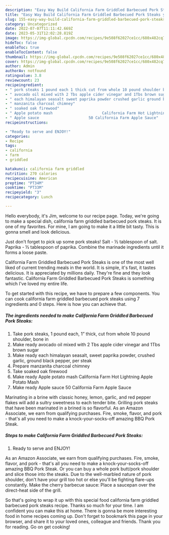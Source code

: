 ```yaml
---
description: "Easy Way Build California Farm Griddled Barbecued Pork Steaks yang Delicious}"
title: "Easy Way Build California Farm Griddled Barbecued Pork Steaks yang Delicious}"
slug: 155-easy-way-build-california-farm-griddled-barbecued-pork-steaks-yang-delicious
category: Uncategorized
date: 2022-07-07T11:11:42.669Z
date: 2023-05-31T12:02:28.819Z
image: https://img-global.cpcdn.com/recipes/9e508f62027ce1cc/680x482cq70/california-farm-griddled-barbecued-pork-steaks-recipe-main-photo.jpg
hideToc: false
enableToc: true
enableTocContent: false
thumbnail: https://img-global.cpcdn.com/recipes/9e508f62027ce1cc/680x482cq70/california-farm-griddled-barbecued-pork-steaks-recipe-main-photo.jpg
cover: https://img-global.cpcdn.com/recipes/9e508f62027ce1cc/680x482cq70/california-farm-griddled-barbecued-pork-steaks-recipe-main-photo.jpg
author: Admin
authorAv: notfound
ratingvalue: 3.8
reviewcount: 23
recipeingredient:
- " pork steaks 1 pound each 1 thick cut from whole 10 pound shoulder bone in"
- " avocado oil mixed with 2 Tbs apple cider vinegar and 1Tbs brown sugar"
- " each himalayan seasalt sweet paprika powder crushed garlic ground black pepper per steak"
- " manzanita charcoal chimney"
- " soaked oak firewood"
- " Apple potato mash                      California Farm Hot Lightning Apple Potato Mash"
- " Apple sauce                      50 California Farm Apple Sauce"
recipeinstructions:

- "Ready to serve and ENJOY!"
categories:
- Recipe
tags:
- california
- farm
- griddled

katakunci: california farm griddled 
nutrition: 270 calories
recipecuisine: American
preptime: "PT34M"
cooktime: "PT33M"
recipeyield: "3"
recipecategory: Lunch

---
```



Hello everybody, it's Jim, welcome to our recipe page. Today, we're going to make a special dish, california farm griddled barbecued pork steaks. It is one of my favorites. For mine, I am going to make it a little bit tasty. This is gonna smell and look delicious.

Just don&#39;t forget to pick up some pork steaks! Salt - ½ tablespoon of salt. Paprika - ½ tablespoon of paprika. Combine the marinade ingredients until it forms a loose paste.

California Farm Griddled Barbecued Pork Steaks is one of the most well liked of current trending meals in the world. It is simple, it's fast, it tastes delicious. It is appreciated by millions daily. They're fine and they look fantastic. California Farm Griddled Barbecued Pork Steaks is something which I've loved my entire life.


To get started with this recipe, we have to prepare a few components. You can cook california farm griddled barbecued pork steaks using 7 ingredients and 0 steps. Here is how you can achieve that.

<!--inarticleads1-->

##### The ingredients needed to make California Farm Griddled Barbecued Pork Steaks:

1. Take  pork steaks, 1 pound each, 1” thick, cut from whole 10 pound shoulder, bone in
1. Make ready  avocado oil mixed with 2 Tbs apple cider vinegar and 1Tbs brown sugar
1. Make ready  each himalayan seasalt, sweet paprika powder, crushed garlic, ground black pepper, per steak
1. Prepare  manzanita charcoal chimney
1. Take  soaked oak firewood
1. Make ready  Apple potato mash                      California Farm Hot Lightning Apple Potato Mash
1. Make ready  Apple sauce                      50 California Farm Apple Sauce


Marinating in a brine with classic honey, lemon, garlic, and red pepper flakes will add a sultry sweetness to each tender bite. Grilling pork steaks that have been marinated in a brined is so flavorful. As an Amazon Associate, we earn from qualifying purchases. Fire, smoke, flavor, and pork - that&#39;s all you need to make a knock-your-socks-off amazing BBQ Pork Steak. 

<!--inarticleads2-->

##### Steps to make California Farm Griddled Barbecued Pork Steaks:


1. Ready to serve and ENJOY!

As an Amazon Associate, we earn from qualifying purchases. Fire, smoke, flavor, and pork - that&#39;s all you need to make a knock-your-socks-off amazing BBQ Pork Steak. Or you can buy a whole pork butt/pork shoulder and slice those into the steaks. Due to the well-marbled nature of pork shoulder, don&#39;t have your grill too hot or else you&#39;ll be fighting flare-ups constantly. Make the cherry barbecue sauce: Place a saucepan over the direct-heat side of the grill. 

So that's going to wrap it up with this special food california farm griddled barbecued pork steaks recipe. Thanks so much for your time. I am confident you can make this at home. There is gonna be more interesting food in home recipes coming up. Don't forget to bookmark this page in your browser, and share it to your loved ones, colleague and friends. Thank you for reading. Go on get cooking!

